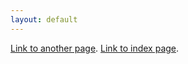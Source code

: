 ```yaml
---
layout: default
---
```


[Link to another page](./another-page.html).
[Link to index page](./index.html).
